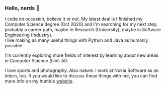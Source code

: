 ### Hello, nerds 👋

I code on occasion, believe it or not. My latest deal is I finished my Computer Science degree (Oct 2020) and I'm searching for my next step, probably a career path, maybe in Research (University), maybe in Software Engineering (Industry).
<br>I like making as many useful things with Python and Java as humanly possible.

I'm currently exploring more fields of interest by learning about new areas in Computer Science (hint: AI).

I love sports and photography. Also nature. I work at Nokia Software as an intern, too. If you would like to discuss these things with me, you can find more info on my humble [website](https://naseemsr.wixsite.com/naseem).


<!--
**NaseemSrour/NaseemSrour** is a ✨ _special_ ✨ repository because its `README.md` (this file) appears on your GitHub profile.

Here are some ideas to get you started:

- 🔭 I’m currently working on ...
- 🌱 I’m currently learning ...
- 👯 I’m looking to collaborate on ...
- 🤔 I’m looking for help with ...
- 💬 Ask me about ...
- 📫 How to reach me: ...
- 😄 Pronouns: ...
- ⚡ Fun fact: ...
-->
